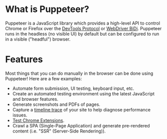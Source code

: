 # What is Puppeteer?

Puppeteer is a JavaScript library which provides a high-level API to
control Chrome or Firefox over the [DevTools Protocol](https://chromedevtools.github.io/devtools-protocol/) or
[WebDriver BiDi](https://pptr.dev/webdriver-bidi). Puppeteer runs in the
headless (no visible UI) by default but can be configured to run in a
visible ("headful") browser.

# Features

Most things that you can do manually in the browser can be done using Puppeteer!
Here are a few examples:

- Automate form submission, UI testing, keyboard input, etc.
- Create an automated testing environment using the latest JavaScript and
  browser features.
- Generate screenshots and PDFs of pages.
- Capture a
  [timeline trace](https://developer.chrome.com/docs/devtools/performance/reference)
  of your site to help diagnose performance issues.
- [Test Chrome Extensions](https://pptr.dev/guides/chrome-extensions).
- Crawl a SPA (Single-Page Application) and generate pre-rendered content (i.e.
  "SSR" (Server-Side Rendering)).
